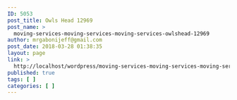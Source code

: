 ```yaml
---
ID: 5053
post_title: Owls Head 12969
post_name: >
  moving-services-moving-services-moving-services-owlshead-12969
author: mrgabonijeff@gmail.com
post_date: 2018-03-28 01:38:35
layout: page
link: >
  http://localhost/wordpress/moving-services-moving-services-moving-services-owlshead-12969/
published: true
tags: [ ]
categories: [ ]
---
```

